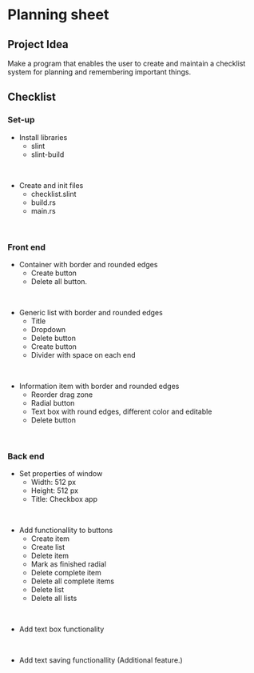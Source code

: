 # Planning sheet

## Project Idea

Make a program that enables the user to create and maintain a checklist system for planning and remembering important things.

## Checklist

### Set-up
- Install libraries
    - slint
    - slint-build
<br/>

- Create and init files
    - checklist.slint
    - build.rs
    - main.rs
<br/>

### Front end
- Container with border and rounded edges
    - Create button
    - Delete all button.
<br/>

- Generic list with border and rounded edges
    - Title
    - Dropdown
    - Delete button
    - Create button
    - Divider with space on each end
<br/>

- Information item with border and rounded edges
    - Reorder drag zone
    - Radial button
    - Text box with round edges, different color and editable
    - Delete button
<br/>

### Back end
- Set properties of window
    - Width: 512 px
    - Height: 512 px
    - Title: Checkbox app
<br/>

- Add functionallity to buttons
    - Create item
    - Create list
    - Delete item
    - Mark as finished radial
    - Delete complete item
    - Delete all complete items
    - Delete list
    - Delete all lists
<br/>

- Add text box functionality
<br/>

- Add text saving functionallity (Additional feature.)

